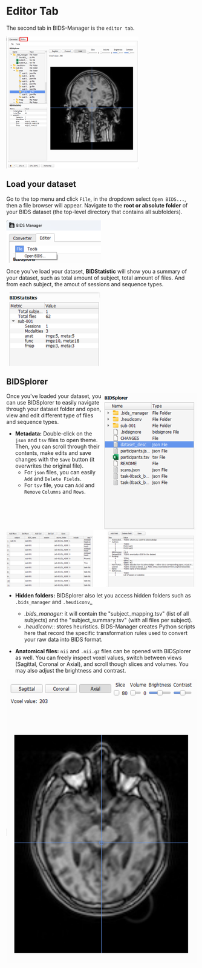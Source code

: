 # Editor Tab
The second tab in BIDS-Manager is the `editor tab`. 

<img src="../static/editor/00_general.png" alt="general" width="350px" align="center">



## Load your dataset
Go to the top menu and click `File`, in the dropdown select `Open BIDS...`, then a file browser will appear. Navigate to the **root or absolute folder** of your BIDS dataset (the top-level directory that contains all subfolders).

<img src="../static/editor/01_open.png" alt="openbids" width="250px" align="center">


Once you've load your dataset, **BIDStatistic** will show you a summary of your dataset, such as total amount of subject, total amount of files. And from each subject, the amout of sessions and sequence types.

<img src="../static/editor/01_bidstatistic.png" alt="bidstatistic" width="250px" align="center">



## BIDSplorer
<img src="../static/editor/02_bidsplorer.png" alt="bidsplorer" width="250px" align="right">
Once you've loaded your dataset, you can use BIDSplorer to easily navigate through your dataset folder and open, view and edit different type of files and sequence types. 

* **Metadata:** Double-click on the `json` and `tsv` files to open theme. Then, you can scroll through their contents, make edits and save changes with the `Save` button (it overwrites the original file).
  * For `json` files, you can easily `Add` and `Delete Fields`.
  * For `tsv` file, you can `Add` and `Remove` `Columns` and `Rows`.

<img src="../static/editor/02_metadata.png" alt="metadata" width="600px" align="center">



* **Hidden folders:** BIDSplorer also let you access hidden folders such as `.bids_manager` and `.heudiconv`_
  * _.bids_manager:_ it will contain the "subject_mapping.tsv" (list of all subjects) and the "subject_summary.tsv" (with all files per subject). 
  * _.heudiconv:_: stores heuristics. BIDS-Manager creates Python scripts here that record the specific transformation rules used to convert your raw data into BIDS format.

* **Anatomical files:** `nii` and `.nii.gz` files can be opened with BIDSplorer as well. You can freely inspect voxel values, switch between views (Sagittal, Coronal or Axial), and scroll though slices and volumes. You may also adjust the brightness and contrast.

<img src="../static/editor/02_anatomical.png" alt="anatomical" width="600px" align="center">


